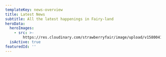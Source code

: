 ```yaml
---
templateKey: news-overview
title: Latest News
subtitle: All the latest happenings in Fairy-land
heroData:
  heroImages:
    - src: >-
        https://res.cloudinary.com/strawberryfair/image/upload/v1580041739/Banner/bunting_unwt07.jpg
  isActive: true
featuredId: ''
---
```


